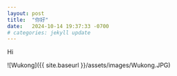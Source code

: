 ```yaml
---
layout: post
title:  "你好"
date:   2024-10-14 19:37:33 -0700
# categories: jekyll update
---
```


Hi

![Wukong]({{ site.baseurl }}/assets/images/Wukong.JPG)
